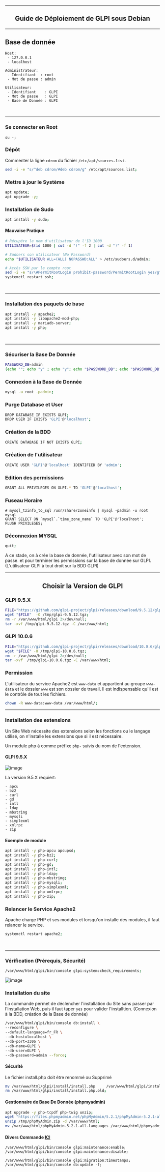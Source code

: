 ----------------------------------------------------------------------------------------------------------------------------------------------------------------------------------------------------
## <p align='center'> Guide de Déploiement de GLPI sous Debian </p>

----------------------------------------------------------------------------------------------------------------------------------------------------------------------------------------------------
## Base de donnée
```
Host:
 - 127.0.0.1
 - localhost

Administrateur:
 - Identifiant  : root
 - Mot de passe : admin

Utilisateur:
 - Identifiant    : GLPI
 - Mot de passe   : GLPI
 - Base de Donnée : GLPI
```
<br />

----------------------------------------------------------------------------------------------------------------------------------------------------------------------------------------------------
### Se connecter en Root
```
su -;
```

### Dépôt
Commenter la ligne `cdrom` du fichier `/etc/apt/sources.list`.

```bash
sed -i -e "s/^deb cdrom/#deb cdrom/g" /etc/apt/sources.list;
```

### Mettre à jour le Système
```bash
apt update;
apt upgrade -y;
```

### Installation de Sudo
```bash
apt install -y sudo;
```

#### Mauvaise Pratique
```bash
# Récupére le nom d'utilisateur de l'ID 1000
UTILISATEUR=$(id 1000 | cut -d "(" -f 2 | cut -d ")" -f 1)

# Sudoers son utilisateur (No Password)
echo "$UTILISATEUR ALL=(ALL) NOPASSWD:ALL" > /etc/sudoers.d/admin;

# Accès SSH par le compte root
sed -i -e "s/\#PermitRootLogin prohibit-password/PermitRootLogin yes/g" /etc/ssh/sshd_config;
systemctl restart ssh;
```
<br />

----------------------------------------------------------------------------------------------------------------------------------------------------------------------------------------------------
### Installation des paquets de base
```bash
apt install -y apache2;
apt install -y libapache2-mod-php;
apt install -y mariadb-server;
apt install -y php;
```
<br />

----------------------------------------------------------------------------------------------------------------------------------------------------------------------------------------------------
### Sécuriser la Base De Donnée
```bash
PASSWORD_DB=admin
(echo ""; echo "y" ; echo "y"; echo "$PASSWORD_DB"; echo "$PASSWORD_DB"; echo "y"; echo "y"; echo "y"; echo "y") | mysql_secure_installation;
```

### Connexion à la Base de Donnée
```bash
mysql -u root -padmin;
```

### Purge Database et User
```bash
DROP DATABASE IF EXISTS GLPI;
DROP USER IF EXISTS 'GLPI'@'localhost';
```

### Création de la BDD
```bash
CREATE DATABASE IF NOT EXISTS GLPI;
```

### Création de l'utilisateur
```bash
CREATE USER 'GLPI'@'localhost' IDENTIFIED BY 'admin';
```

### Edition des permissions
```bash
GRANT ALL PRIVILEGES ON GLPI.* TO 'GLPI'@'localhost';
```

### Fuseau Horaire
```
# mysql_tzinfo_to_sql /usr/share/zoneinfo | mysql -padmin -u root mysql
GRANT SELECT ON `mysql`.`time_zone_name` TO 'GLPI'@'localhost';
FLUSH PRIVILEGES;
```

### Déconnexion MYSQL
```bash
quit;
```


A ce stade, on à crée la base de donnée, l'utilisateur avec son mot de passe. et pour terminer les permissions sur la base de donnée sur GLPI.  (L'utilisateur GLPI à tout droit sur la BDD GLPI)

<r />

----------------------------------------------------------------------------------------------------------------------------------------------------------------------------------------------------
## <p align='center'> Choisir la Version de GLPI </p>

### GLPI 9.5.X
```bash
FILE="https://github.com/glpi-project/glpi/releases/download/9.5.12/glpi-9.5.12.tgz"
wget "$FILE"  -O /tmp/glpi-9.5.12.tgz;
rm -r /var/www/html/glpi 2>/dev/null;
tar -xvf /tmp/glpi-9.5.12.tgz -C /var/www/html;
```

### GLPI 10.0.6
```bash
FILE="https://github.com/glpi-project/glpi/releases/download/10.0.6/glpi-10.0.6.tgz"
wget "$FILE" -O /tmp/glpi-10.0.6.tgz;
rm -r /var/www/html/glpi 2>/dev/null;
tar -xvf  /tmp/glpi-10.0.6.tgz -C /var/www/html;
```

### Permission
L'utilisateur du service Apache2 est `www-data` et appartient au groupe `www-data` et le dossier `www` est son dossier de travail. Il est indispensable qu'il est le contrôle de tout les fichiers.
```bash
chown -R www-data:www-data /var/www/html/;
```

----------------------------------------------------------------------------------------------------------------------------------------------------------------------------------------------------
### Installation des extensions
Un Site Web nécessite des extensions selon les fonctions ou le langage utilisé, on n'installe les extensions que si il est nécessaire.

Un module php à comme préfixe `php-` suivis du nom de l'extension.


#### GLPI 9.5.X
![image](https://user-images.githubusercontent.com/35907/236466165-1fd9544b-9ca5-4bef-b147-7b7c533136c5.png)

La version 9.5.X requiert: 
```
- apcu
- bz2
- curl
- gd
- intl
- ldap
- mbstring
- mysqli
- simplexml
- xmlrpc
- zip
```

#### Exemple de module
```bash
apt install -y php-apcu apcupsd;
apt install -y php-bz2;
apt install -y php-curl;
apt install -y php-gd;
apt install -y php-intl;
apt install -y php-ldap;
apt install -y php-mbstring;
apt install -y php-mysqli;
apt install -y php-simplexml;
apt install -y php-xmlrpc;
apt install -y php-zip;
```


### Relancer le Service Apache2
Apache charge PHP et ses modules et lorsqu'on installe des modules, il faut relancer le service.
```bash
systemctl restart apache2;
```
<br />

----------------------------------------------------------------------------------------------------------------------------------------------------------------------------------------------------
### Vérification (Prérequis, Sécurité)
```bash
/var/www/html/glpi/bin/console glpi:system:check_requirements;
```

![image](https://user-images.githubusercontent.com/35907/236469772-68412a28-12dc-4a62-b6b2-35f503c053a3.png)


### Installation du site
La commande permet de déclencher l'installation du Site sans passer par l'installation Web, puis il faut taper `yes` pour valider l'installtion. (Connexion à la BDD, création de la Base de donnée)
```bash
/var/www/html/glpi/bin/console db:install \
--reconfigure \
--default-language=fr_FR \
--db-host=localhost \
--db-port=3306 \
--db-name=GLPI \
--db-user=GLPI \
--db-password=admin --force;
```


#### Sécurité
Le fichier install.php doit être renommé ou Supprimé
```bash
mv /var/www/html/glpi/install/install.php     /var/www/html/glpi/install/install.php.old;
rm /var/www/html/glpi/install/install.php.old;
```

#### Gestionnaire de Base De Donnée (phpmyadmin)
```bash
apt upgrade -y php-tcpdf php-twig unzip;
wget "https://files.phpmyadmin.net/phpMyAdmin/5.2.1/phpMyAdmin-5.2.1-all-languages.zip" -O  /tmp/phpMyAdmin.zip;
unzip /tmp/phpMyAdmin.zip -d /var/www/html;
mv /var/www/html/phpMyAdmin-5.2.1-all-languages /var/www/html/phpmyadmin;
```



#### Divers Commande [ICI](https://glpi-install.readthedocs.io/fr/develop/command-line.html#cdline-install)
```
/var/www/html/glpi/bin/console glpi:maintenance:enable;
/var/www/html/glpi/bin/console glpi:maintenance:disable;

/var/www/html/glpi/bin/console glpi:migration:timestamps;
/var/www/html/glpi/bin/console db:update -f;
```


